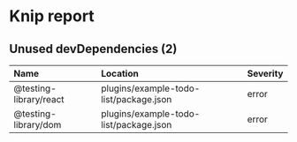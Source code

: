 # Knip report

## Unused devDependencies (2)

| Name                   | Location     | Severity |
| :--------------------- | :----------- | :------- |
| @testing-library/react | plugins/example-todo-list/package.json | error    |
| @testing-library/dom   | plugins/example-todo-list/package.json | error    |

